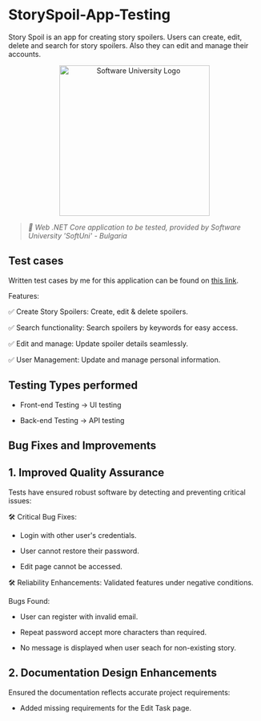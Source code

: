 # StorySpoil-App-Testing

Story Spoil is an app for creating story spoilers. Users can create, edit, delete and search for story spoilers. Also they can edit and manage their accounts.


<p align="center">
  <img 
    alt="Software University Logo"
    src="https://vizia.sofia.bg/wp-content/uploads/2018/11/software-university-logo.png"
    width="300"
  >
</p>

> _🧪 Web .NET Core application to be tested, provided by Software University 'SoftUni' - Bulgaria_

## Test cases
Written test cases by me for this application can be found on [this link](https://docs.google.com/spreadsheets/d/1EQ8GlasIktTlla4jjLqdzei-pgCaJ4JP/edit?usp=drive_link&ouid=101865710122533479047&rtpof=true&sd=true). 

Features:

✅ Create Story Spoilers: Create, edit & delete spoilers.

✅ Search functionality: Search spoilers by keywords for easy access.

✅ Edit and manage: Update spoiler details seamlessly.

✅ User Management: Update and manage personal information.

## Testing Types performed

  - Front-end Testing -> UI testing

  - Back-end Testing -> API testing



## Bug Fixes and Improvements
## 1. Improved Quality Assurance

Tests have ensured robust software by detecting and preventing critical issues:

🛠 Critical Bug Fixes:

  - Login with other user's credentials.

  - User cannot restore their password.

  - Edit page cannot be accessed.

🛠 Reliability Enhancements: Validated features under negative conditions.

Bugs Found:

  - User can register with invalid email.

  - Repeat password accept more characters than required.

  - No message is displayed when user seach for non-existing story.

## 2. Documentation Design Enhancements

Ensured the documentation reflects accurate project requirements:

  - Added missing requirements for the Edit Task page.
